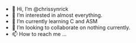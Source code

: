 - 👋 Hi, I’m @chrissynrick
- 👀 I’m interested in almost everything.
- 🌱 I’m currently learning C and ASM
- 💞️ I’m looking to collaborate on nothing currently.
- 📫 How to reach me ...

<!---
chrissynrick/chrissynrick is a ✨ special ✨ repository because its `README.md` (this file) appears on your GitHub profile.
You can click the Preview link to take a look at your changes.
--->
